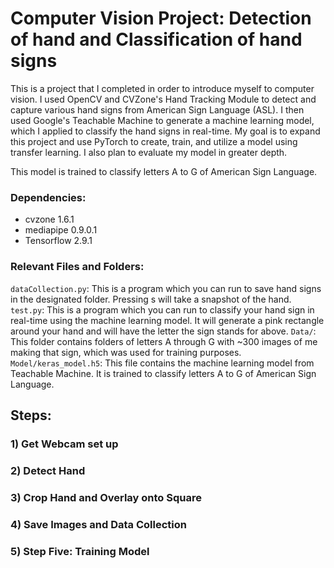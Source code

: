 # Computer Vision Project: Detection of hand and Classification of hand signs

This is a project that I completed in order to introduce myself to computer vision. I used OpenCV and CVZone's Hand Tracking Module to detect and capture various hand signs from American Sign Language (ASL). I then used Google's Teachable Machine to generate a machine learning model, which I applied to classify the hand signs in real-time. My goal is to expand this project and use PyTorch to create, train, and utilize a model using transfer learning. I also plan to evaluate my model in greater depth. 

This model is trained to classify letters A to G of American Sign Language. 

### Dependencies:
- cvzone 1.6.1
- mediapipe 0.9.0.1
- Tensorflow 2.9.1

### Relevant Files and Folders:
`dataCollection.py`: This is a program which you can run to save hand signs in the designated folder. Pressing s will take a snapshot of the hand.
`test.py`: This is a program which you can run to classify your hand sign in real-time using the machine learning model. It will generate a pink rectangle around your hand and will have the letter the sign stands for above. 
`Data/`: This folder contains folders of letters A through G with ~300 images of me making that sign, which was used for training purposes.
`Model/keras_model.h5`: This file contains the machine learning model from Teachable Machine. It is trained to classify letters A to G of American Sign Language. 

## Steps:
### 1) Get Webcam set up
### 2) Detect Hand
### 3) Crop Hand and Overlay onto Square
### 4) Save Images and Data Collection
### 5) Step Five: Training Model
